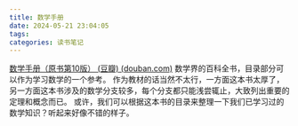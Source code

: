 ```yaml
---
title: 数学手册
date: 2024-05-21 23:04:05
tags: 
categories: 读书笔记
---
```

[数学手册（原书第10版） (豆瓣) (douban.com)](https://book.douban.com/subject/35350415/)
数学界的百科全书，目录部分可以作为学习数学的一个参考。
作为教材的话当然不太行，一方面这本书太厚了，另一方面这本书涉及的数学分支较多，每个分支都只能浅尝辄止，大致列出重要的定理和概念而已。
或许，我们可以根据这本书的目录来整理一下我们已学习过的数学知识？听起来好像不错的样子。